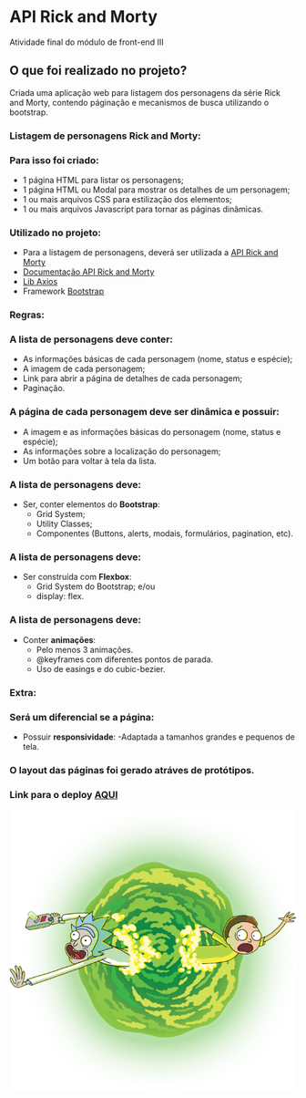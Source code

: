 # API Rick and Morty

Atividade final do módulo de front-end III

## O que foi realizado no projeto?

Criada uma aplicação web para listagem dos personagens da série Rick and Morty, contendo páginação e mecanismos de busca utilizando o bootstrap.

### Listagem de personagens Rick and Morty:

### Para isso foi criado:

- 1 página HTML para listar os personagens;
- 1 página HTML ou Modal para mostrar os detalhes de um personagem;
- 1 ou mais arquivos CSS para estilização dos elementos;
- 1 ou mais arquivos Javascript para tornar as páginas dinâmicas.

### Utilizado no projeto:

- Para a listagem de personagens, deverá ser utilizada a <a href="https://rickandmortyapi.com/">API Rick and Morty</a>
- <a href="https://rickandmortyapi.com/documentation/#rest">Documentação API Rick and Morty</a>
- <a href="https://axios-http.com/ptbr/docs/intro">Lib Axios</a>
- Framework <a href="https://getbootstrap.com/">Bootstrap</a>

### Regras:

### A lista de personagens deve conter:

- As informações básicas de cada personagem (nome, status e espécie);
- A imagem de cada personagem;
- Link para abrir a página de detalhes de cada personagem;
- Paginação.

### A página de cada personagem deve ser dinâmica e possuir:

- A imagem e as informações básicas do personagem (nome, status e espécie);
- As informações sobre a localização do personagem;
- Um botão para voltar à tela da lista.

### A lista de personagens deve:

- Ser, conter elementos do <b>Bootstrap</b>:
  - Grid System;
  - Utility Classes;
  - Componentes (Buttons, alerts, modais, formulários, pagination, etc).
 
### A lista de personagens deve:

- Ser construída com <b>Flexbox</b>:
  - Grid System do Bootstrap; e/ou
  - display: flex.

### A lista de personagens deve:

- Conter <b>animações</b>:
  - Pelo menos 3 animações.
  - @keyframes com diferentes pontos de parada.
  - Uso de easings e do cubic-bezier.

### Extra:

### Será um diferencial se a página:

- Possuir <b>responsividade</b>:
  -Adaptada a tamanhos grandes e pequenos de tela.

### O layout das páginas foi gerado atráves de protótipos.

### Link para o deploy <a href="https://atividade-final-modulo-api-rick-morty-bootstrap-r6mgkzwrw.vercel.app">AQUI</a>

![Rick and Morty saindo do portal](./assets/img/rick-and-morty-31043.png)
